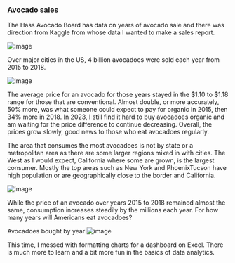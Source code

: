 ### Avocado sales
The Hass Avocado Board has data on years of avocado sale and there was direction from Kaggle from whose data I wanted to make a sales report. 

![image](https://user-images.githubusercontent.com/66132013/227393234-cdad1af2-54e6-41f5-93da-32fe924d23fb.png)

Over major cities in the US, 4 billion avocadoes were sold each year from 2015 to 2018. 

![image](https://user-images.githubusercontent.com/66132013/227393397-1a43dada-8648-4291-811f-6e9e7bbb7d88.png)

The average price for an avocado for those years stayed in the $1.10 to $1.18 range for those that are conventional. Almost double, or more accurately, 50% more, was what someone could expect to pay for organic in 2015, then 34% more in 2018. In 2023, I still find it hard to buy avocadoes organic and am waiting for the price difference to continue decreasing. Overall, the prices grow slowly, good news to those who eat avocadoes regularly.

The area that consumes the most avocadoes is not by state or a metropolitan area as there are some larger regions mixed in with cities. The West as I would expect, California where some are grown, is the largest consumer. Mostly the top areas such as New York and PhoenixTucson have high population or are geographically close to the border and California.

![image](https://user-images.githubusercontent.com/66132013/227394054-c35ff886-1379-4cf0-a8e4-06d049d2d7ee.png)


While the price of an avocado over years 2015 to 2018 remained almost the same, consumption increases steadily by the millions each year. For how many years will Americans eat avocadoes?

Avocadoes bought by year
![image](https://user-images.githubusercontent.com/66132013/227395854-ea0d7dd9-ed18-4794-835c-9a9d1c4e6839.png)


This time, I messed with formatting charts for a dashboard on Excel. There is much more to learn and a bit more fun in the basics of data analytics.
